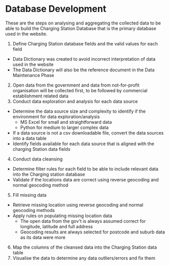 # Database Development

These are the steps on analysing and aggregating the collected data to be able to build the Charging Station Database that is the primary database used in the website.

1. Define Charging Station database fields and the valid values for each field
  + Data Dictionary was created to avoid incorrect interpretation of data used in the website
  + The Data Dictionary will also be the reference document in the Data Maintenance Phase
2. Open data from the government and data from not-for-profit organisation will be collected first, to be followed by commercial establishment related data
3. Conduct data exploration and analysis for each data source
  + Determine the data source size and complexity to identify if the environment for data exploration/analysis
    - MS Excel for small and straightforward data
    - Python for medium to larger complex data
  + If a data source is not a csv downloadable file, convert the data sources into a data table
  + Identify fields available for each data source that is aligned with the charging Station data fields
4. Conduct data cleansing
  + Determine filter rules for each field to be able to include relevant data into the Charging station database
  + Validate if the locations data are correct using reverse geocoding and normal geocoding method
5. Fill missing data
  + Retrieve missing location using reverse geocoding and normal geocoding methods
  + Apply rules on populating missing location data
    - The open data from the gov&#39;t is always assumed correct for longitude, latitude and full address
    - Geocoding results are always selected for postcode and suburb data as its data were more
6. Map the columns of the cleansed data into the Charging Station data table
7. Visualise the data to determine any data outliers/errors and fix them
